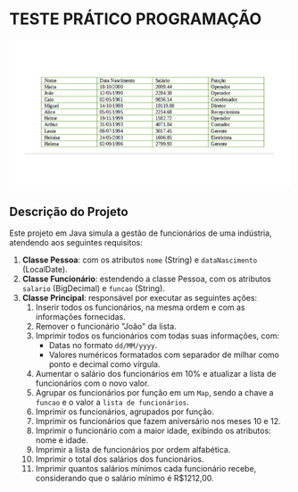 # TESTE PRÁTICO PROGRAMAÇÃO
![imageProject](imageProject.jpg)
## Descrição do Projeto

Este projeto em Java simula a gestão de funcionários de uma indústria, atendendo aos seguintes requisitos:

1. **Classe Pessoa**: com os atributos `nome` (String) e `dataNascimento` (LocalDate).
2. **Classe Funcionário**: estendendo a classe Pessoa, com os atributos `salario` (BigDecimal) e `funcao` (String).
3. **Classe Principal**: responsável por executar as seguintes ações:
    1. Inserir todos os funcionários, na mesma ordem e com as informações fornecidas.
    2. Remover o funcionário "João" da lista.
    3. Imprimir todos os funcionários com todas suas informações, com:
        - Datas no formato `dd/MM/yyyy`.
        - Valores numéricos formatados com separador de milhar como ponto e decimal como vírgula.
    4. Aumentar o salário dos funcionários em 10% e atualizar a lista de funcionários com o novo valor.
    5. Agrupar os funcionários por função em um `Map`, sendo a chave a `funcao` e o valor a `lista de funcionários`.
    6. Imprimir os funcionários, agrupados por função.
    7. Imprimir os funcionários que fazem aniversário nos meses 10 e 12.
    8. Imprimir o funcionário com a maior idade, exibindo os atributos: nome e idade.
    9. Imprimir a lista de funcionários por ordem alfabética.
    10. Imprimir o total dos salários dos funcionários.
    11. Imprimir quantos salários mínimos cada funcionário recebe, considerando que o salário mínimo é R$1212,00.
